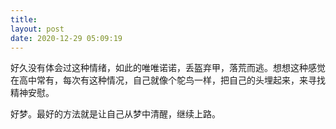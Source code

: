 ```yaml
---
title: 
layout: post
date: 2020-12-29 05:09:19
---
```


好久没有体会过这种情绪，如此的唯唯诺诺，丢盔弃甲，落荒而逃。想想这种感觉在高中常有，每次有这种情况，自己就像个鸵鸟一样，把自己的头埋起来，来寻找精神安慰。

好梦。最好的方法就是让自己从梦中清醒，继续上路。